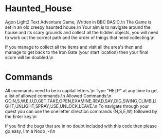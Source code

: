 # Haunted_House
Agon Light2 Text Adventure Game, Written in BBC BASIC.\n
The Game is set in an old creepy haunted house.\n
Your aim is to navigate around the house and its scary grounds
and collect all the hidden objects, you will need to work out the correct path
and the order of things that need collecting.\n

If you manage to collect all the items and visit all the area's then and manage to get back to the Iron Gate (your start location) then your final score will be doubled.\n

# Commands
All commands need to be in capital letters.\n
Type "HELP" at any time to get a list of allowed commands.\n
Allowed Commands:\n
GO,N,S,W,E,U,D,GET,TAKE,OPEN,EXAMINE,READ,SAY,DIG,SWING,CLIMB,LIGHT,UNLIGHT,SPRAY,USE,UNLOCK,LEAVE.\n
To navigate through your quest you can use the one letter direction commands (N,S,E,W) followed by the Enter key.\n

If you find the bugs that are in no doubt included with this code then please go easy, I'm a Noob ;-)\n
